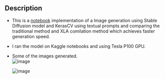 ## Description
- This is a [notebook](https://github.com/KevKibe/Implementation-of-Fast-Image-Generation-using-Stable-Diffusion-KerasCV/blob/main/KerasCVstableDiffusion.ipynb) implementation of a Image generation using Stable Diffusion model and KerasCV using textual prompts and comparing the traditional  method and XLA comilation method which achieves faster generation speed.
- I ran the model on Kaggle notebooks and using Tesla P100 GPU.
- Some of the images generated.<br>
  ![image](https://github.com/KevKibe/Implementation-of-Fast-Image-Generation-using-Stable-Diffusion-KerasCV/assets/86055894/a591b5a0-2952-4cdf-b936-2ec393845256)

  ![image](https://github.com/KevKibe/Implementation-of-Fast-Image-Generation-using-Stable-Diffusion-KerasCV/assets/86055894/6efdf295-9a0a-4c19-ab5b-df9097b1c236)


